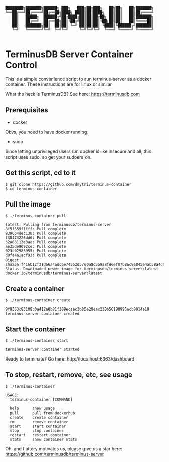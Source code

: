 ```
████████╗███████╗██████╗ ███╗   ███╗██╗███╗   ██╗██╗   ██╗███████╗
╚══██╔══╝██╔════╝██╔══██╗████╗ ████║██║████╗  ██║██║   ██║██╔════╝
   ██║   █████╗  ██████╔╝██╔████╔██║██║██╔██╗ ██║██║   ██║███████╗
   ██║   ██╔══╝  ██╔══██╗██║╚██╔╝██║██║██║╚██╗██║██║   ██║╚════██║
   ██║   ███████╗██║  ██║██║ ╚═╝ ██║██║██║ ╚████║╚██████╔╝███████║
   ╚═╝   ╚══════╝╚═╝  ╚═╝╚═╝     ╚═╝╚═╝╚═╝  ╚═══╝ ╚═════╝ ╚══════╝
                                                                  
```

# TerminusDB Server Container Control

This is a simple convenience script to run terminus-server as a docker container. These instructions are for linux or similar

What the heck is TerminusDB? See here: https://terminusdb.com

## Prerequisites

- docker

Obvs, you need to have docker running.

- sudo

Since letting unprivileged users run docker is like insecure and all, this script uses sudo, so get your sudoers on.

## Get this script, cd to it

```
$ git clone https://github.com/dmytri/terminus-container
$ cd terminus-container
```

## Pull the image

```
$ ./terminus-container pull

latest: Pulling from terminusdb/terminus-server
8f91359f1fff: Pull complete 
939634dec138: Pull complete 
f30474226dd6: Pull complete 
32a63113e3ae: Pull complete 
ae35de9092ce: Pull complete 
023c02983955: Pull complete 
d9fa4a1acf93: Pull complete 
Digest: sha256:f416b12f21d66a4adc6e74552d57e0a8d559a8fdeef07b8ac9a045e4ab58a4d6
Status: Downloaded newer image for terminusdb/terminus-server:latest
docker.io/terminusdb/terminus-server:latest
```

## Create a container
```
$ ./terminus-container create

9f9363c83108c0a412a0b81f309ecaec3b85e29eac230b56198995acb9014e19
terminus-server container created
```

## Start the container
```
$ ./terminus-container start

terminus-server container started
```
Ready to terminate? Go here: http://localhost:6363/dashboard

## To stop, restart, remove, etc, see usage
```
$ ./terminus-container 

USAGE:
  terminus-container [COMMAND]

  help      show usage
  pull      pull from dockerhub
  create    create container
  rm        remove container
  start     start container
  stop      stop container
  restart   restart container
  stats     show container stats
```
Oh, and flattery motivates us, please give us a star here: https://github.com/terminusdb/terminus-server



